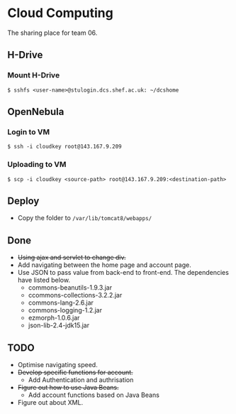 # Cloud Computing
The sharing place for team 06.

## H-Drive
### Mount H-Drive
`$ sshfs <user-name>@stulogin.dcs.shef.ac.uk: ~/dcshome`

## OpenNebula
### Login to VM
`$ ssh -i cloudkey root@143.167.9.209`
### Uploading to VM
`$ scp -i cloudkey <source-path> root@143.167.9.209:<destination-path>`

## Deploy
- Copy the folder to `/var/lib/tomcat8/webapps/`

## Done
- ~~Using ajax and servlet to change div.~~
- Add navigating between the home page and account page.
- Use JSON to pass value from back-end to front-end. The dependencies have listed below.
    - commons-beanutils-1.9.3.jar
    - ccommons-collections-3.2.2.jar
    - commons-lang-2.6.jar
    - commons-logging-1.2.jar
    - ezmorph-1.0.6.jar
    - json-lib-2.4-jdk15.jar

## TODO
- Optimise navigating speed.
- ~~Develop specific functions for account.~~
    - Add Authentication and authrisation
- ~~Figure out how to use Java Beans.~~
    - Add account functions based on Java Beans
- Figure out about XML.